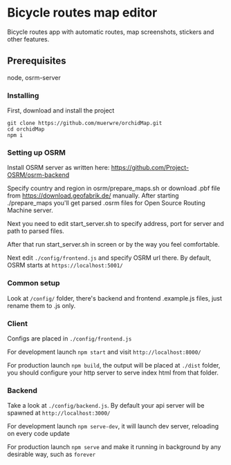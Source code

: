 # Bicycle routes map editor
Bicycle routes app with automatic routes, map screenshots, stickers and other features.

## Prerequisites
node, osrm-server

### Installing
First, download and install the project
```
git clone https://github.com/muerwre/orchidMap.git
cd orchidMap
npm i
```

### Setting up OSRM
Install OSRM server as written here: https://github.com/Project-OSRM/osrm-backend

Specify country and region in osrm/prepare_maps.sh or download .pbf file from https://download.geofabrik.de/ manually.
After starting ./prepare_maps you'll get parsed .osrm files for Open Source Routing Machine server.

Next you need to edit start_server.sh to specify address, port for server and path to parsed files.

After that run start_server.sh in screen or by the way you feel comfortable.

Next edit ```./config/frontend.js``` and specify OSRM url there. By default, OSRM starts at ```https://localhost:5001/```

### Common setup
Look at ```/config/``` folder, there's backend and frontend .example.js files, just rename them to .js only.

### Client
Configs are placed in ```./config/frontend.js```

For development launch ```npm start``` and visit ```http://localhost:8000/```

For production launch ```npm build```, the output will be placed at ```./dist``` folder, you should configure your http server to serve index html from that folder.

### Backend
Take a look at ```./config/backend.js```. By default your api server will be spawned at ```http://localhost:3000/```

For development launch ```npm serve-dev```, it will launch dev server, reloading on every code update

For production launch ```npm serve``` and make it running in background by any desirable way, such as ```forever```
